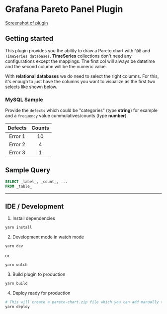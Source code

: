 # Grafana Pareto Panel Plugin

[Screenshot of plugin](./src/img/pareto-chart-screenshot.png)

## Getting started

This plugin provides you the ability to draw a Pareto chart with `RDB` and `TimeSeries databases`. **TimeSeries** collections don't need any configurations except the mappings. The first col will always be datetime and the second column will be the numeric value.

With **relational databases** we do need to select the right columns. For this, it's enough to just have the columns you want to visualize as the first two selects like shown below.

### MySQL Sample

Provide the `defects` which could be "categories" (type **string**) for example and a `frequency` value cummulatives/counts (type **number**).

|  Defects | Counts |
| :-:	| :-:	|
| Error 1 | 10 |
| Error 2 | 4 |
| Error 3 | 1 |

## Sample Query

```sql
SELECT _label_, _count_, ...
FROM _table_
```
---

## IDE / Development

1. Install dependencies
```BASH
yarn install
```
2. Development mode in watch mode
```BASH
yarn dev
```
or
```BASH
yarn watch
```
3. Build plugin to production
```BASH
yarn build
```
4. Deploy ready for production

```BASH
# This will create a pareto-chart.zip file which you can add manually to your Grafana environment.
yarn deploy
```